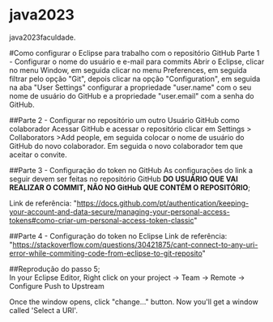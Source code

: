 # java2023
java2023faculdade.

#Como configurar o Eclipse para trabalho com o repositório GitHub
  Parte 1 - Configurar o nome do usuário e e-mail para commits
    Abrir o Eclipse, clicar no menu Window, em seguida clicar no menu Preferences, em seguida filtrar pelo opção "Git", depois clicar na opção "Configuration", em seguida na aba "User Settings" configurar a propriedade "user.name" com o seu nome de usuário do GitHub e a propriedade "user.email" com a senha do GitHub.
    
##Parte 2 - Configurar no repositório um outro Usuário GitHub como colaborador
Acessar GitHub e acessar o repositório clicar em Settings > Collaborators >Add people, em seguida colocar o nome de usuário do GitHub do novo colaborador.
Em seguida o novo colaborador tem que aceitar o convite.
    
##Parte 3 - Configuração do token no GitHub
As configurações do link a seguir devem ser feitas no repositório GitHub **DO USUÁRIO QUE VAI REALIZAR O COMMIT, NÃO NO GitHub QUE CONTÉM O REPOSITÓRIO**;
	
  Link de referência: "https://docs.github.com/pt/authentication/keeping-your-account-and-data-secure/managing-your-personal-access-tokens#como-criar-um-personal-access-token-classic"
  
    
##Parte 4 - Configuração do token no Eclipse
  Link de referência: "https://stackoverflow.com/questions/30421875/cant-connect-to-any-uri-error-while-commiting-code-from-eclipse-to-git-reposito"

##Reprodução do passo 5;    
  In your Eclipse Editor, Right click on your project -> Team -> Remote -> Configure Push to Upstream

Once the window opens, click "change..." button. Now you'll get a window called 'Select a URI'.
